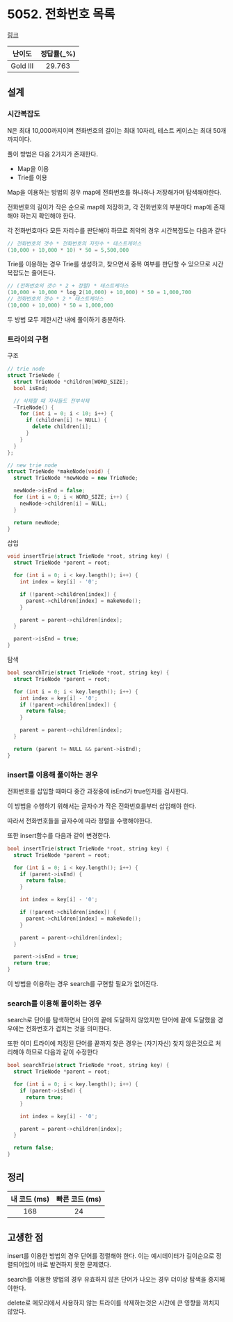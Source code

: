 # 5052. 전화번호 목록

[링크](https://www.acmicpc.net/problem/5052)

|  난이도  | 정답률(\_%) |
| :------: | :---------: |
| Gold III |   29.763    |

## 설계

### 시간복잡도

N은 최대 10,000까지이며 전화번호의 길이는 최대 10자리, 테스트 케이스는 최대 50개 까지이다.

풀이 방법은 다음 2가지가 존재한다.

- Map을 이용
- Trie를 이용

Map을 이용하는 방법의 경우 map에 전화번호를 하나하나 저장해가며 탐색해야한다.

전화번호의 길이가 작은 순으로 map에 저장하고, 각 전화번호의 부분마다 map에 존재해야 하는지 확인해야 한다.

각 전화번호마다 모든 자리수를 판단해야 하므로 최악의 경우 시간복잡도는 다음과 같다

```cpp
// 전화번호의 갯수 * 전화번호의 자릿수 * 테스트케이스
(10,000 + 10,000 * 10) * 50 = 5,500,000
```

Trie를 이용하는 경우 Trie를 생성하고, 찾으면서 중복 여부를 판단할 수 있으므로 시간복잡도는 줄어든다.

```cpp
// (전화번호의 갯수 * 2 + 정렬) * 테스트케이스
(10,000 + 10,000 * log_2(10,000) + 10,000) * 50 = 1,000,700‬
// 전화번호의 갯수 * 2 * 테스트케이스
(10,000 + 10,000) * 50 = 1,000,000
```

두 방법 모두 제한시간 내에 풀이하기 충분하다.

### 트라이의 구현

구조

```cpp
// trie node
struct TrieNode {
  struct TrieNode *children[WORD_SIZE];
  bool isEnd;

  // 삭제할 때 자식들도 전부삭제
  ~TrieNode() {
    for (int i = 0; i < 10; i++) {
      if (children[i] != NULL) {
        delete children[i];
      }
    }
  }
};

// new trie node
struct TrieNode *makeNode(void) {
  struct TrieNode *newNode = new TrieNode;

  newNode->isEnd = false;
  for (int i = 0; i < WORD_SIZE; i++) {
    newNode->children[i] = NULL;
  }

  return newNode;
}
```

삽입

```cpp
void insertTrie(struct TrieNode *root, string key) {
  struct TrieNode *parent = root;

  for (int i = 0; i < key.length(); i++) {
    int index = key[i] - '0';

    if (!parent->children[index]) {
      parent->children[index] = makeNode();
    }

    parent = parent->children[index];
  }

  parent->isEnd = true;
}
```

탐색

```cpp
bool searchTrie(struct TrieNode *root, string key) {
  struct TrieNode *parent = root;

  for (int i = 0; i < key.length(); i++) {
    int index = key[i] - '0';
    if (!parent->children[index]) {
      return false;
    }

    parent = parent->children[index];
  }

  return (parent != NULL && parent->isEnd);
}
```

### insert를 이용해 풀이하는 경우

전화번호를 삽입할 때마다 중간 과정중에 isEnd가 true인지를 검사한다.

이 방법을 수행하기 위해서는 글자수가 작은 전화번호를부터 삽입해야 한다.

따라서 전화번호들을 글자수에 따라 정렬을 수행해야한다.

또한 insert함수를 다음과 같이 변경한다.

```cpp
bool insertTrie(struct TrieNode *root, string key) {
  struct TrieNode *parent = root;

  for (int i = 0; i < key.length(); i++) {
    if (parent->isEnd) {
      return false;
    }

    int index = key[i] - '0';

    if (!parent->children[index]) {
      parent->children[index] = makeNode();
    }

    parent = parent->children[index];
  }

  parent->isEnd = true;
  return true;
}
```

이 방법을 이용하는 경우 search를 구현할 필요가 없어진다.

### search를 이용해 풀이하는 경우

search로 단어를 탐색하면서 단어의 끝에 도달하지 않았지만 단어에 끝에 도달했을 경우에는
전화번호가 겹치는 것을 의미한다.

또한 이미 트라이에 저장된 단어를 끝까지 찾은 경우는 (자기자신) 찾지 않은것으로 처리해야 하므로 다음과 같이 수정한다

```cpp
bool searchTrie(struct TrieNode *root, string key) {
  struct TrieNode *parent = root;

  for (int i = 0; i < key.length(); i++) {
    if (parent->isEnd) {
      return true;
    }

    int index = key[i] - '0';

    parent = parent->children[index];
  }

  return false;
}
```

## 정리

| 내 코드 (ms) | 빠른 코드 (ms) |
| :----------: | :------------: |
|     168      |       24       |

## 고생한 점

insert를 이용한 방법의 경우 단어를 정렬해야 한다. 이는 예시데이터가 길이순으로 정렬되어있어 바로 발견하지 못한 문제였다.

search를 이용한 방법의 경우 유효하지 않은 단어가 나오는 경우 더이상 탐색을 중지해야한다.

delete로 메모리에서 사용하지 않는 트라이를 삭제하는것은 시간에 큰 영향을 끼치지 않았다.

